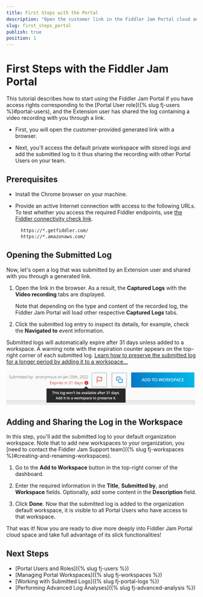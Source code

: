 ```yaml
---
title: First Steps with the Portal
description: "Open the customer link in the Fiddler Jam Portal cloud and learn how to access protected workspaces with stored logs, add context, and share submitted logs with the team."
slug: first_steps_portal
publish: true
position: 1
---
```


# First Steps with the Fiddler Jam Portal

This tutorial describes how to start using the Fiddler Jam Portal if you have access rights corresponding to the [Portal User role]({% slug fj-users %}#portal-users), and the Extension user has shared the log containing a video recording with you through a link.

- First, you will open the customer-provided generated link with a browser.

- Next, you'll access the default private workspace with stored logs and add the submitted log to it thus sharing the recording with other Portal Users on your team.

## Prerequisites

* Install the Chrome browser on your machine.

* Provide an active Internet connection with access to the following URLs. To test whether you access the required Fiddler endpoints, use [the Fiddler connectivity check link](https://fiddler-backend-production.s3.amazonaws.com/connectivity-test/check.html).

    ```curl
      https://*.getfiddler.com/
      https://*.amazonaws.com/
    ```

## Opening the Submitted Log

Now, let's open a log that was submitted by an Extension user and shared with you through a generated link.

1. Open the link in the browser. As a result, the **Captured Logs** with the **Video recording** tabs are displayed.

    Note that depending on the type and content of the recorded log, the Fiddler Jam Portal will load other respective **Captured Logs** tabs.

1. Click the submitted log entry to inspect its details, for example, check the **Navigated to** event information.

Submitted logs will automatically expire after 31 days unless added to a workspace. A warning note with the expiration counter appears on the top-right corner of each submitted log. [Learn how to preserve the submitted log for a longer period by adding it to a workspace...](#adding-and-sharing-the-log-in-the-workspace)

![Submitted log expiry date note](../images/portal/logs/fj-portal-log-expiry-date.png)

## Adding and Sharing the Log in the Workspace

In this step, you'll add the submitted log to your default organization workspace. Note that to add new workspaces to your organization, you [need to contact the Fiddler Jam Support team]({% slug fj-workspaces %}#creating-and-renaming-workspaces).

1. Go to the **Add to Workspace** button in the top-right corner of the dashboard.

1. Enter the required information in the **Title**, **Submitted by**, and **Workspace** fields. Optionally, add some content in the **Description** field.

1. Click **Done**. Now that the submitted log is added to the organization default workspace, it is visible to all Portal Users who have access to that workspace.

That was it! Now you are ready to dive more deeply into Fiddler Jam Portal cloud space and take full advantage of its slick functionalities!




## Next Steps

* [Portal Users and Roles]({% slug fj-users %})
* [Managing Portal Workspaces]({% slug fj-workspaces %})
* [Working with Submitted Logs]({% slug fj-portal-logs %})
* [Performing Advanced Log Analyses]({% slug fj-advanced-analysis %})
